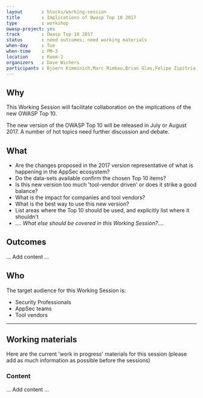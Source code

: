 ```yaml
---
layout       : blocks/working-session
title        : Implications of Owasp Top 10 2017
type         : workshop
owasp-project: yes
track        : Owasp Top 10 2017
status       : need outcomes; need working materials
when-day     : Tue
when-time    : PM-3
location     : Room-2
organizers   : Dave Wichers
participants : Bjoern Kimminich,Marc Rimbau,Brian Glas,Felipe Zipitria,Mateo Martinez,Francois Raynaud,Stuart Gunter
---
```


## Why

This Working Session will facilitate collaboration on the implications of the new OWASP Top 10.

The new version of the OWASP Top 10 will be released in July or August 2017.  A number of
hot topics need further discussion and debate.

## What

- Are the changes proposed in the 2017 version representative of what is happening in the AppSec ecosystem?
- Do the data-sets available confirm the chosen Top 10 items?
- Is this new version too much 'tool-vendor driven' or does it strike a good balance?
- What is the impact for companies and tool vendors?
- What is the best way to use this new version?
- List areas where the Top 10 should be used, and explicitly list where it shouldn't
- _.... What else should be covered in this Working Session?...._

## Outcomes
 
... Add content ...

## Who

The target audience for this Working Session is:

- Security Professionals
- AppSec teams
- Tool vendors

--- 

## Working materials

Here are the current 'work in progress' materials for this session (please add as much information as possible before the sessions)

### Content

... Add content ...
